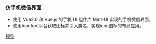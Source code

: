 ### 仿手机微信界面

- 使用 Vue2.0 和 Vue.js 的手机 UI 组件库 Mint-UI 实现的手机微信界面，
- 使用Iconfont平台获取图标并引入类名，实现icon图标的布局应用。

[预览](https://zhangyoung99.github.io/vue-demo/Wechat/index.html)